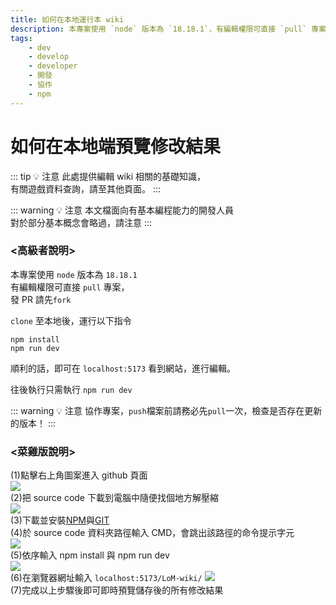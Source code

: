 ```yaml
---
title: 如何在本地運行本 wiki
description: 本專案使用 `node` 版本為 `18.18.1`，有編輯權限可直接 `pull` 專案`
tags:
    - dev
    - develop
    - developer
    - 開發
    - 協作
    - npm
---
```


# 如何在本地端預覽修改結果

::: tip 💡 注意
此處提供編輯 wiki 相關的基礎知識，  
有關遊戲資料查詢，請至其他頁面。
:::

::: warning 💡 注意
本文檔面向有基本編程能力的開發人員  
對於部分基本概念會略過，請注意
:::

### <高級者說明>

本專案使用 `node` 版本為 `18.18.1`  
有編輯權限可直接 `pull` 專案，  
發 PR 請先`fork`

`clone` 至本地後，運行以下指令

```
npm install
npm run dev
```

順利的話，即可在 `localhost:5173` 看到網站，進行編輯。

往後執行只需執行 `npm run dev`

::: warning 💡 注意
協作專案，`push`檔案前請務必先`pull`一次，檢查是否存在更新的版本！
:::

### <菜雞版說明>

(1)點擊右上角圖案進入 github 頁面  
![](/images/develop/3-run-local/菜雞預覽教學01.jpg)  
(2)把 source code 下載到電腦中隨便找個地方解壓縮  
![](/images/develop/3-run-local/菜雞預覽教學02.jpg)  
(3)下載並安裝[NPM](https://nodejs.org/dist/v18.18.1/node-v18.18.1-x64.msi)與[GIT](https://git-scm.com/downloads)  
(4)於 source code 資料夾路徑輸入 CMD，會跳出該路徑的命令提示字元  
![](/images/develop/3-run-local/菜雞預覽教學03.jpg)  
(5)依序輸入 npm install 與 npm run dev  
![](/images/develop/3-run-local/菜雞預覽教學04.jpg)  
(6)在瀏覽器網址輸入 `localhost:5173/LoM-wiki/`
![](/images/develop/3-run-local/菜雞預覽教學05.jpg)  
(7)完成以上步驟後即可即時預覽儲存後的所有修改結果
